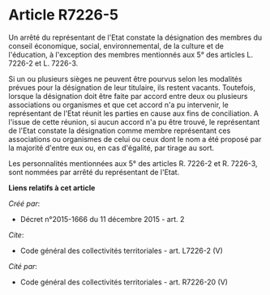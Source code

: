 # Article R7226-5

Un arrêté du représentant de l'Etat constate la désignation des membres du conseil économique, social, environnemental, de la
culture et de l'éducation, à l'exception des membres mentionnés aux 5° des articles L. 7226-2 et L. 7226-3. 

Si un ou plusieurs sièges ne peuvent être pourvus selon les modalités prévues pour la désignation de leur titulaire, ils
restent vacants. Toutefois, lorsque la désignation doit être faite par accord entre deux ou plusieurs associations ou
organismes et que cet accord n'a pu intervenir, le représentant de l'Etat réunit les parties en cause aux fins de
conciliation. A l'issue de cette réunion, si aucun accord n'a pu être trouvé, le représentant de l'Etat constate la
désignation comme membre représentant ces associations ou organismes de celui ou ceux dont le nom a été proposé par la
majorité d'entre eux ou, en cas d'égalité, par tirage au sort. 

Les personnalités mentionnées aux 5° des articles R. 7226-2 et R. 7226-3, sont nommées par arrêté du représentant de l'Etat.

**Liens relatifs à cet article**

_Créé par_:

  - Décret n°2015-1666 du 11 décembre 2015 - art. 2

_Cite_:

  - Code général des collectivités territoriales - art. L7226-2 (V)

_Cité par_:

  - Code général des collectivités territoriales - art. R7226-20 (V)
